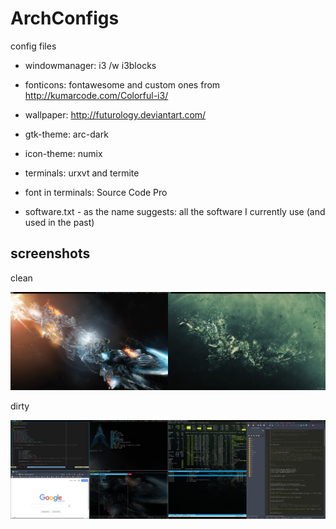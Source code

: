 # ArchConfigs
config files
* windowmanager: i3 /w i3blocks
* fonticons: fontawesome and custom ones from http://kumarcode.com/Colorful-i3/
* wallpaper: http://futurology.deviantart.com/
* gtk-theme: arc-dark
* icon-theme: numix
* terminals: urxvt and termite
* font in terminals: Source Code Pro

* software.txt - as the name suggests: all the software I currently use (and used in the past)

screenshots
-----------

clean

![Clean Desktop](screenshots/clean.jpg)

dirty

![Dirty Desktop](screenshots/fakedirty.jpg)
